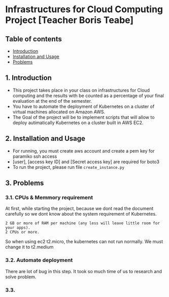 # Infrastructures for Cloud Computing Project [Teacher Boris Teabe]
## Table of contents
- [Introduction](#1-introduction)
- [Installation and Usage](#2-installation-and-usage)
- [Problems](#3-problems)


## 1. Introduction
- This project takes place in your class on infrastructures for Cloud computing and the results with be counted as a percentage of your final evaluation at the end of the semester.
- You have to automate the deployment of Kubernetes on a cluster of virtual
machines allocated on Amazon AWS.
- The Goal of the project will be to implement scripts that will allow to deploy autimatically Kubernetes on a cluster built in AWS EC2.

## 2. Installation and Usage
- For running, you must create aws account and create a pem key for paramiko ssh access
- [user], [access key ID] and [Secret access key] are required for boto3
- To run the project, please run file ```create_instance.py```


## 3. Problems

### 3.1. CPUs & Memmory requirement
At first, while starting the project, because we dont read the document carefully so we dont know about the system requirement of Kubernetes. 
```
2 GB or more of RAM per machine (any less will leave little room for your apps).
2 CPUs or more.
```
So when using ec2 t2.micro, the kubernetes can not run normally. We must change it to t2.medium

### 3.2. Automate deployment
There are lot of bug in this step. It took so much time of us to research and solve problem. 

### 3.3. 
